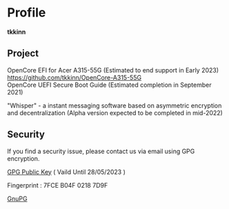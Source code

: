 # Profile  
**tkkinn**  

## Project
OpenCore EFI for Acer A315-55G (Estimated to end support in Early 2023)  
https://github.com/tkkinn/OpenCore-A315-55G  
OpenCore UEFI Secure Boot Guide (Estimated completion in September 2021)  


"Whisper" - a instant messaging software based on asymmetric encryption and decentralization (Alpha version expected to be completed in mid-2022)  

## Security 
If you find a security issue, please contact us via email using GPG encryption.
  
[GPG Public Key](https://github.com/tkkinn/tkkinn/blob/main/Ken%20Tam_0x02187D9F_public.asc) ( Vaild Until 28/05/2023 )  

Fingerprint : 7FCE B04F 0218 7D9F

[GnuPG](https://gnupg.org/)

